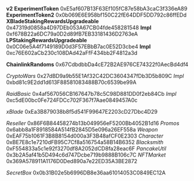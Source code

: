 **v2**
**ExperimentToken** 0xE5af607B13F63Ef105fC87e58bA3caC3f336eA89
**ExperimentToken2** 0x0b069E6E958bf150C22fE64DDF5DD792c86ffEDd
**XBladeStakingRewardsUpgradeable** 0x47319d0858a4D97DEb053A67CB04fde458281548
  **Impl** 0xf678B22a6DC79a0D2d89fB7EB33181436D2763eA
**LPStakingRewardsUpgradeable** 0x0C06e5A4f7149189D0d3F57EBbB7ac0E52D3cbe4
  **Impl** 0xc76E602aCb230c108DAd42aFfF434bb2F4812a3d

**ChainlinkRandoms** 0x67CdbdbbDa4cE72B2AE976CE74322f0AecBd4df4



*CryptoWars* 0x27dBD9a9b55E1Af32C42DC3604347fDb3D5b809C
  *Impl* 0xbd81c9E2dd1d613F88581083488B70c6539be99A

*RaidBasic* 0x4af567056CB167647b78c5C98D881DD0f2eb84Cb
 *Impl* 0xc5dE00bc0Fe724FDCc702F367f7Aae0849457A0c

*xBlade* 0xEa3B879038b8f5d541F99647E2203cD27Dbc4D29

*Reseller* 0x86F6B84458274b13b049956eF5200Bb4052B1d16
*Promos* 0x6abb8a1F8918584A514fB2845D5e096a26EF558a
*Weapon* 0xEAF75b1061F3B8B8154d000a3F3B48afCF0E2303
*Character* 0xBE7E8c1e7210dFB95C7Cf8a516754a58B14B6352
*Blacksmith* 0xF554833a5c1e92f3270df8A2052dCD8fa28eac6F
*PancakeUtil* 0x3b2A5af41b5D494c6d747Dcbe719b9888B106c7C
*NFTMarket* 0x369A578911A1176D0Ded890a7e22ED35A3BE2872


*SecretBox* 0x0b31B02e5b6996DB8e36aa61014053C0849EC12A
